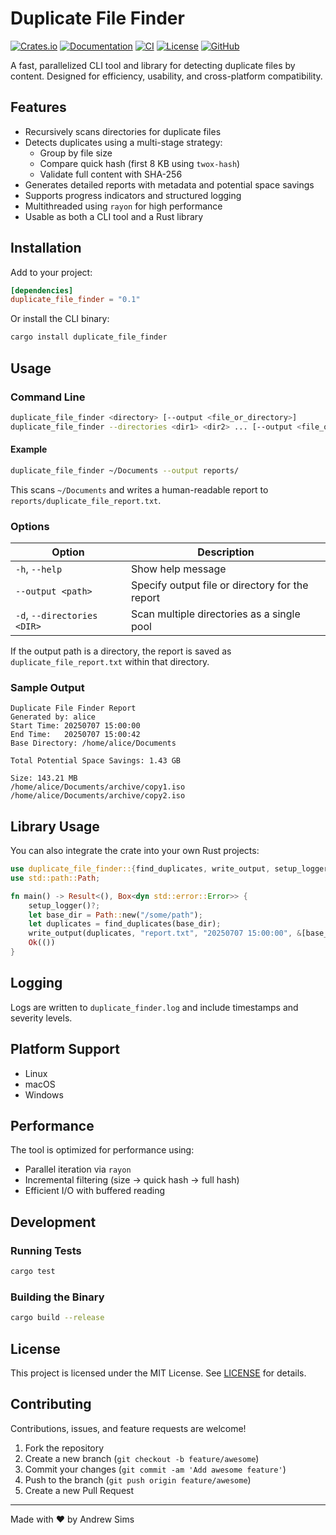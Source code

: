 # Duplicate File Finder
[![Crates.io](https://img.shields.io/crates/v/duplicate_file_finder.svg)](https://crates.io/crates/duplicate_file_finder)
[![Documentation](https://docs.rs/duplicate_file_finder/badge.svg)](https://docs.rs/duplicate_file_finder)
[![CI](https://github.com/Andrewsimsd/duplicate-file-finder/actions/workflows/CI.yml/badge.svg)](https://github.com/Andrewsimsd/duplicate-file-finder/actions)
[![License](https://img.shields.io/crates/l/duplicate_file_finder)](LICENSE)
[![GitHub](https://img.shields.io/github/stars/Andrewsimsd/duplicate-file-finder?style=social)](https://github.com/Andrewsimsd/duplicate-file-finder)


A fast, parallelized CLI tool and library for detecting duplicate files by content. Designed for efficiency, usability, and cross-platform compatibility.

## Features

- Recursively scans directories for duplicate files
- Detects duplicates using a multi-stage strategy:
  - Group by file size
  - Compare quick hash (first 8 KB using `twox-hash`)
  - Validate full content with SHA-256
- Generates detailed reports with metadata and potential space savings
- Supports progress indicators and structured logging
- Multithreaded using `rayon` for high performance
- Usable as both a CLI tool and a Rust library

## Installation

Add to your project:

```toml
[dependencies]
duplicate_file_finder = "0.1"
````

Or install the CLI binary:

```bash
cargo install duplicate_file_finder
```

## Usage

### Command Line

```bash
duplicate_file_finder <directory> [--output <file_or_directory>]
duplicate_file_finder --directories <dir1> <dir2> ... [--output <file_or_directory>]
```

#### Example

```bash
duplicate_file_finder ~/Documents --output reports/
```

This scans `~/Documents` and writes a human-readable report to `reports/duplicate_file_report.txt`.

### Options

| Option            | Description                                     |
| ----------------- | ----------------------------------------------- |
| `-h`, `--help`    | Show help message                               |
| `--output <path>` | Specify output file or directory for the report |
| `-d`, `--directories <DIR>` | Scan multiple directories as a single pool |

If the output path is a directory, the report is saved as `duplicate_file_report.txt` within that directory.

### Sample Output

```
Duplicate File Finder Report
Generated by: alice
Start Time: 20250707 15:00:00
End Time:   20250707 15:00:42
Base Directory: /home/alice/Documents

Total Potential Space Savings: 1.43 GB

Size: 143.21 MB
/home/alice/Documents/archive/copy1.iso
/home/alice/Documents/archive/copy2.iso
```

## Library Usage

You can also integrate the crate into your own Rust projects:

```rust
use duplicate_file_finder::{find_duplicates, write_output, setup_logger};
use std::path::Path;

fn main() -> Result<(), Box<dyn std::error::Error>> {
    setup_logger()?;
    let base_dir = Path::new("/some/path");
    let duplicates = find_duplicates(base_dir);
    write_output(duplicates, "report.txt", "20250707 15:00:00", &[base_dir.to_path_buf()])?;
    Ok(())
}
```

## Logging

Logs are written to `duplicate_finder.log` and include timestamps and severity levels.

## Platform Support

* Linux
* macOS
* Windows

## Performance

The tool is optimized for performance using:

* Parallel iteration via `rayon`
* Incremental filtering (size → quick hash → full hash)
* Efficient I/O with buffered reading

## Development

### Running Tests

```bash
cargo test
```

### Building the Binary

```bash
cargo build --release
```

## License

This project is licensed under the MIT License. See [LICENSE](LICENSE) for details.

## Contributing

Contributions, issues, and feature requests are welcome!

1. Fork the repository
2. Create a new branch (`git checkout -b feature/awesome`)
3. Commit your changes (`git commit -am 'Add awesome feature'`)
4. Push to the branch (`git push origin feature/awesome`)
5. Create a new Pull Request

---

Made with ❤️ by Andrew Sims

